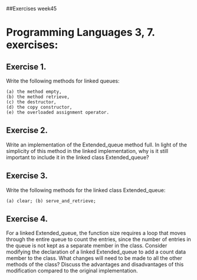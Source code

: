 ##Exercises week45

Programming Languages 3, 7. exercises:
======================================


Exercise 1.
-----------

Write the following methods for linked queues:

	(a) the method empty,
	(b) the method retrieve,
	(c) the destructor,
	(d) the copy constructor,
	(e) the overloaded assignment operator.
	

Exercise 2.
-----------

Write an implementation of the Extended_queue method full. In light of the
simplicity of this method in the linked implementation, why is it still important
to include it in the linked class Extended_queue?


Exercise 3.
-----------

Write the following methods for the linked class Extended_queue:

	(a) clear; (b) serve_and_retrieve;


Exercise 4.
-----------

For a linked Extended_queue, the function size requires a loop that moves
through the entire queue to count the entries, since the number of entries in
the queue is not kept as a separate member in the class. Consider modifying
the declaration of a linked Extended_queue to add a count data member to the
class. What changes will need to be made to all the other methods of the class?
Discuss the advantages and disadvantages of this modification compared to
the original implementation.
	